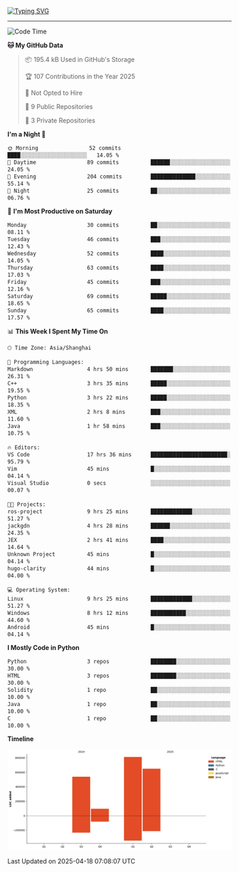 <a href="https://git.io/typing-svg"><img src="https://readme-typing-svg.demolab.com?font=Jersey+10&size=33&pause=1000&color=0077B8&vCenter=true&width=429&height=46&lines=HaRDer+BetTEr+fAster+stronger" alt="Typing SVG" /></a>

---

<!--START_SECTION:waka-->
![Code Time](http://img.shields.io/badge/Code%20Time-303%20hrs%2018%20mins-blue)

**🐱 My GitHub Data** 

> 📦 195.4 kB Used in GitHub's Storage 
 > 
> 🏆 107 Contributions in the Year 2025
 > 
> 🚫 Not Opted to Hire
 > 
> 📜 9 Public Repositories 
 > 
> 🔑 3 Private Repositories 
 > 
**I'm a Night 🦉** 

```text
🌞 Morning                52 commits          ████░░░░░░░░░░░░░░░░░░░░░   14.05 % 
🌆 Daytime                89 commits          ██████░░░░░░░░░░░░░░░░░░░   24.05 % 
🌃 Evening                204 commits         ██████████████░░░░░░░░░░░   55.14 % 
🌙 Night                  25 commits          ██░░░░░░░░░░░░░░░░░░░░░░░   06.76 % 
```
📅 **I'm Most Productive on Saturday** 

```text
Monday                   30 commits          ██░░░░░░░░░░░░░░░░░░░░░░░   08.11 % 
Tuesday                  46 commits          ███░░░░░░░░░░░░░░░░░░░░░░   12.43 % 
Wednesday                52 commits          ████░░░░░░░░░░░░░░░░░░░░░   14.05 % 
Thursday                 63 commits          ████░░░░░░░░░░░░░░░░░░░░░   17.03 % 
Friday                   45 commits          ███░░░░░░░░░░░░░░░░░░░░░░   12.16 % 
Saturday                 69 commits          █████░░░░░░░░░░░░░░░░░░░░   18.65 % 
Sunday                   65 commits          ████░░░░░░░░░░░░░░░░░░░░░   17.57 % 
```


📊 **This Week I Spent My Time On** 

```text
🕑︎ Time Zone: Asia/Shanghai

💬 Programming Languages: 
Markdown                 4 hrs 50 mins       ███████░░░░░░░░░░░░░░░░░░   26.31 % 
C++                      3 hrs 35 mins       █████░░░░░░░░░░░░░░░░░░░░   19.55 % 
Python                   3 hrs 22 mins       █████░░░░░░░░░░░░░░░░░░░░   18.35 % 
XML                      2 hrs 8 mins        ███░░░░░░░░░░░░░░░░░░░░░░   11.60 % 
Java                     1 hr 58 mins        ███░░░░░░░░░░░░░░░░░░░░░░   10.75 % 

🔥 Editors: 
VS Code                  17 hrs 36 mins      ████████████████████████░   95.79 % 
Vim                      45 mins             █░░░░░░░░░░░░░░░░░░░░░░░░   04.14 % 
Visual Studio            0 secs              ░░░░░░░░░░░░░░░░░░░░░░░░░   00.07 % 

🐱‍💻 Projects: 
ros-project              9 hrs 25 mins       █████████████░░░░░░░░░░░░   51.27 % 
jackgdn                  4 hrs 28 mins       ██████░░░░░░░░░░░░░░░░░░░   24.35 % 
JEX                      2 hrs 41 mins       ████░░░░░░░░░░░░░░░░░░░░░   14.64 % 
Unknown Project          45 mins             █░░░░░░░░░░░░░░░░░░░░░░░░   04.14 % 
hugo-clarity             44 mins             █░░░░░░░░░░░░░░░░░░░░░░░░   04.00 % 

💻 Operating System: 
Linux                    9 hrs 25 mins       █████████████░░░░░░░░░░░░   51.27 % 
Windows                  8 hrs 12 mins       ███████████░░░░░░░░░░░░░░   44.60 % 
Android                  45 mins             █░░░░░░░░░░░░░░░░░░░░░░░░   04.14 % 
```

**I Mostly Code in Python** 

```text
Python                   3 repos             ████████░░░░░░░░░░░░░░░░░   30.00 % 
HTML                     3 repos             ████████░░░░░░░░░░░░░░░░░   30.00 % 
Solidity                 1 repo              ██░░░░░░░░░░░░░░░░░░░░░░░   10.00 % 
Java                     1 repo              ██░░░░░░░░░░░░░░░░░░░░░░░   10.00 % 
C                        1 repo              ██░░░░░░░░░░░░░░░░░░░░░░░   10.00 % 
```



**Timeline**

![Lines of Code chart](https://raw.githubusercontent.com/jackgdn/jackgdn/main/assets/bar_graph.png)


 Last Updated on 2025-04-18 07:08:07 UTC
<!--END_SECTION:waka-->
